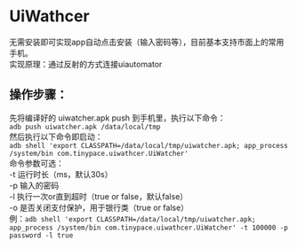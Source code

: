 # UiWathcer
无需安装即可实现app自动点击安装（输入密码等），目前基本支持市面上的常用手机。   
实现原理：通过反射的方式连接uiautomator
## 操作步骤：
先将编译好的 uiwatcher.apk push 到手机里，执行以下命令：  
`adb push uiwatcher.apk /data/local/tmp`  
然后执行以下命令即启动：  
`adb shell 'export CLASSPATH=/data/local/tmp/uiwatcher.apk; app_process /system/bin com.tinypace.uiwathcer.UiWatcher'`  
命令参数可选：  
-t 运行时长（ms，默认30s）   
-p 输入的密码  
-l 执行一次or直到超时（true or false，默认false）  
-o 是否关闭支付保护，用于银行类（true or false）  
例：`adb shell 'export CLASSPATH=/data/local/tmp/uiwatcher.apk; app_process /system/bin com.tinypace.uiwathcer.UiWatcher' -t 100000 -p password -l true`  
